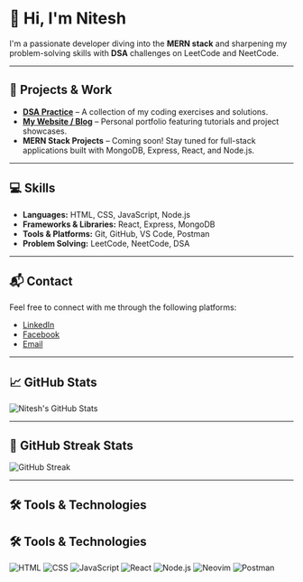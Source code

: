 # 👋 Hi, I'm Nitesh

I'm a passionate developer diving into the **MERN stack** and sharpening my problem-solving skills with **DSA** challenges on LeetCode and NeetCode.

---

## 🔗 Projects & Work

- **[DSA Practice](https://github.com/Nitesh0434/DSA-practice)** – A collection of my coding exercises and solutions.
- **[My Website / Blog](https://niteshkamat.com.np)** – Personal portfolio featuring tutorials and project showcases.
- **MERN Stack Projects** – Coming soon! Stay tuned for full-stack applications built with MongoDB, Express, React, and Node.js.

---

## 💻 Skills

- **Languages:** HTML, CSS, JavaScript, Node.js
- **Frameworks & Libraries:** React, Express, MongoDB
- **Tools & Platforms:** Git, GitHub, VS Code, Postman
- **Problem Solving:** LeetCode, NeetCode, DSA

---

## 📬 Contact

Feel free to connect with me through the following platforms:

- [LinkedIn](https://www.linkedin.com/in/nitesh-kamat-0aab83375)
- [Facebook](https://www.facebook.com/nitesh.kamat11)
- [Email](mailto:nitesh0434@gmail.com)

---

## 📈 GitHub Stats

![Nitesh's GitHub Stats](https://github-readme-stats.vercel.app/api?username=Nitesh0434&show_icons=true&hide=prs&count_private=true&theme=radical)

---

## 🧠 GitHub Streak Stats

![GitHub Streak](https://github-readme-streak-stats.herokuapp.com/?user=Nitesh0434&theme=radical)

---

## 🛠️ Tools & Technologies
## 🛠️ Tools & Technologies

![HTML](https://img.shields.io/badge/HTML-E34F26?style=for-the-badge&logo=html5&logoColor=white)
![CSS](https://img.shields.io/badge/CSS-1572B6?style=for-the-badge&logo=css3&logoColor=white)
![JavaScript](https://img.shields.io/badge/JavaScript-F7DF1E?style=for-the-badge&logo=javascript&logoColor=black)
![React](https://img.shields.io/badge/React-61DAFB?style=for-the-badge&logo=react&logoColor=black)
![Node.js](https://img.shields.io/badge/Node.js-339933?style=for-the-badge&logo=node.js&logoColor=white)
![Neovim](https://img.shields.io/badge/Neovim-57A143?style=for-the-badge&logo=neovim&logoColor=white)
![Postman](https://img.shields.io/badge/Postman-FF6C37?style=for-the-badge&logo=postman&logoColor=white)



